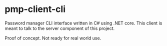 # pmp-client-cli

Password manager CLI interface written in C# using .NET core. This client is meant to talk to the server component of this project.

Proof of concept. Not ready for real world use.
